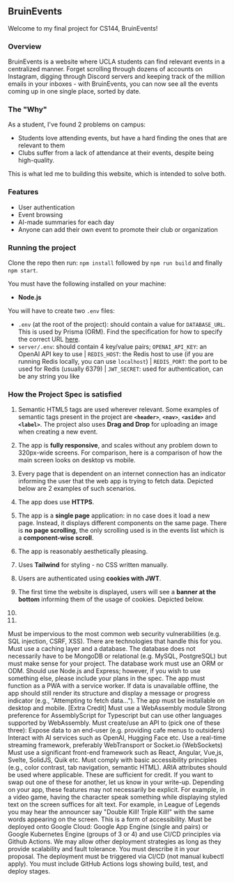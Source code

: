## BruinEvents

Welcome to my final project for CS144, BruinEvents!


### Overview

BruinEvents is a website where UCLA students can find relevant events in a centralized manner. Forget scrolling through dozens of accounts on Instagram, digging through Discord servers and keeping track of the million emails in your inboxes - with BruinEvents, you can now see all the events coming up in one single place, sorted by date.

### The "Why"

As a student, I've found 2 problems on campus:

- Students love attending events, but have a hard finding the ones that are relevant to them
- Clubs suffer from a lack of attendance at their events, despite being high-quality.

This is what led me to building this website, which is intended to solve both.

### Features

- User authentication
- Event browsing
- AI-made summaries for each day
- Anyone can add their own event to promote their club or organization

### Running the project

Clone the repo then run: `npm install` followed by `npm run build` and finally `npm start`.

You must have the following installed on your machine:
- **Node.js**

You will have to create two `.env` files:
- `.env` (at the root of the project): should contain a value for `DATABASE_URL`. This is used by Prisma (ORM). Find the specification for how to specify the correct URL [here](https://www.prisma.io/docs/orm/reference/connection-urls). 
- `server/.env`: should contain 4 key/value pairs; `OPENAI_API_KEY`: an OpenAI API key to use | `REDIS_HOST`: the Redis host to use (if you are running Redis locally, you can use `localhost`) | `REDIS_PORT`: the port to be used for Redis (usually 6379) | `JWT_SECRET`: used for authentication, can be any string you like

### How the Project Spec is satisfied

1) Semantic HTML5 tags are used wherever relevant. Some examples of semantic tags present in the project are **`<header>`**, **`<nav>`**, **`<aside>`** and **`<label>`**. The project also uses **Drag and Drop** for uploading an image when creating a new event.

2) The app is **fully responsive**, and scales without any problem down to 320px-wide screens. For comparison, here is a comparison of how the main screen looks on desktop vs mobile.

3) Every page that is dependent on an internet connection has an indicator informing the user that the web app is trying to fetch data. Depicted below are 2 examples of such scenarios.

4) The app does use **HTTPS**.

5) The app is a **single page** application: in no case does it load a new page. Instead, it displays different components on the same page. There is **no page scrolling**, the only scrolling used is in the events list which is a **component-wise scroll**.

6) The app is reasonably aesthetically pleasing.

7) Uses **Tailwind** for styling - no CSS written manually.

8) Users are authenticated using **cookies with JWT**.

9) The first time the website is displayed, users will see a **banner at the bottom** informing them of the usage of cookies. Depicted below.

10)

11) 

Must be impervious to the most common web security vulnerabilities (e.g. SQL injection, CSRF, XSS). There are technologies that handle this for you.
Must use a caching layer and a database. The database does not necessarily have to be MongoDB or relational (e.g. MySQL, PostgreSQL) but must make sense for your project. The database work must use an ORM or ODM.
Should use Node.js and Express; however, if you wish to use something else, please include your plans in the spec.
The app must function as a PWA with a service worker. If data is unavailable offline, the app should still render its structure and display a message or progress indicator (e.g., "Attempting to fetch data..."). The app must be installable on desktop and mobile.
[Extra Credit] Must use a WebAssembly module 
Strong preference for AssemblyScript for Typescript but can use other languages supported by WebAssembly.
Must create/use an API to (pick one of these three):
Expose data to an end-user (e.g. providing cafe menus to outsiders)
Interact with AI services such as OpenAI, Hugging Face etc.
Use a real-time streaming framework, preferably WebTransport or Socket.io (WebSockets)
Must use a significant front-end framework such as React, Angular, Vue,js, Svelte, SolidJS, Quik etc.
Must comply with basic accessibility principles (e.g., color contrast, tab navigation, semantic HTML). ARIA attributes should be used where applicable.
These are sufficient for credit. If you want to swap out one of these for another, let us know in your write-up.
Depending on your app, these features may not necessarily be explicit. For example, in a video game, having the character speak something while displaying styled text on the screen suffices for alt text. For example, in League of Legends you may hear the announcer say "Double Kill! Triple Kill!" with the same words appearing on the screen. This is a form of accessibility.
Must be deployed onto Google Cloud: Google App Engine (single and pairs) or Google Kubernetes Engine (groups of 3 or 4) and use CI/CD principles via Github Actions.
We may allow other deployment strategies as long as they provide scalability and fault tolerance. You must describe it in your proposal.
The deployment must be triggered via CI/CD (not manual kubectl apply). You must include GitHub Actions logs showing build, test, and deploy stages.